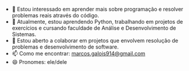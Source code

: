 - 👀 Estou interessado em aprender mais sobre programação e resolver problemas reais através do código.
- 🌱 Atualmente, estou aprendendo Python, trabalhando em projetos de exercícios e cursando faculdade de Análise e Desenvolvimento de Sistemas.
- 🤝 Estou aberto a colaborar em projetos que envolvem resolução de problemas e desenvolvimento de software.
- 📫 Como me encontrar: marcos.galois914@gmail.com
- 😄 Pronomes: ele/dele

